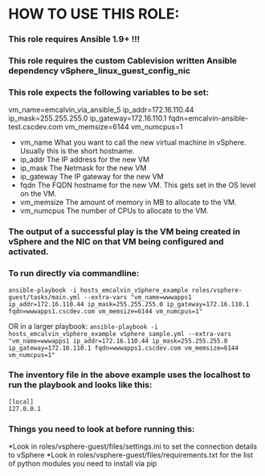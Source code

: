 # HOW TO USE THIS ROLE:

### This role requires Ansible 1.9+ !!! ###
### This role requires the custom Cablevision written Ansible dependency vSphere_linux_guest_config_nic ###

### This role expects the following variables to be set:
vm_name=emcalvin_via_ansible_5 ip_addr=172.16.110.44 ip_mask=255.255.255.0 ip_gateway=172.16.110.1 fqdn=emcalvin-ansible-test.cscdev.com vm_memsize=6144 vm_numcpus=1
* vm_name       What you want to call the new virtual machine in vSphere. Usually this is the short hostname.
* ip_addr       The IP address for the new VM
* ip_mask       The Netmask for the new VM
* ip_gateway    The IP gateway for the new VM
* fqdn          The FQDN hostname for the new VM.  This gets set in the OS level on the VM.
* vm_memsize	The amount of memory in MB to allocate to the VM.
* vm_numcpus	The number of CPUs to allocate to the VM.
### The output of a successful play is the VM being created in vSphere and the NIC on that VM being configured and activated.

### To run directly via commandline:
`ansible-playbook -i hosts_emcalvin_vSphere_example roles/vsphere-guest/tasks/main.yml --extra-vars "vm_name=wwwapps1 ip_addr=172.16.110.44 ip_mask=255.255.255.0 ip_gateway=172.16.110.1 fqdn=wwwapps1.cscdev.com vm_memsize=6144 vm_numcpus=1"`

OR in a larger playbook:
`ansible-playbook -i hosts_emcalvin_vSphere_example vSphere_sample.yml --extra-vars "vm_name=wwwapps1 ip_addr=172.16.110.44 ip_mask=255.255.255.0 ip_gateway=172.16.110.1 fqdn=wwwapps1.cscdev.com vm_memsize=6144 vm_numcpus=1"`

### The inventory file in the above example uses the localhost to run the playbook and looks like this:
```
[local]
127.0.0.1
```

### Things you need to look at before running this:
*Look in roles/vsphere-guest/files/settings.ini to set the connection details to vSphere
*Look in roles/vsphere-guest/files/requirements.txt for the list of python modules you need to install via pip
